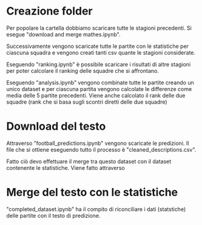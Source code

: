 # Creazione folder
Per popolare la cartella dobbiamo scaricare tutte le stagioni precedenti. Si esegue "download and merge mathes.ipynb".

Successivamente vengono scaricate tutte le partite con le statistiche per ciascuna squadra e vengono creati tanti csv quante le stagioni considerate. 

Eseguendo "ranking.ipynb" è possibile scaricare i risultati di altre stagioni per poter calcolare il ranking delle squadre che si affrontano. 

Eseguendo "analysis.ipynb" vengono combinate tutte le partite creando un unico dataset e per ciascuna partita vengono calcolate le differenze come media delle 5 partite precedenti. 
Viene anche calcolato il rank delle due squadre (rank che si basa sugli scontri diretti delle due squadre)

# Download del testo
Attraverso "football_predictions.ipynb" vengono scaricate le predizioni. 
Il file che si ottiene eseguendo tutto il processo è "cleaned_descriptions.csv".

Fatto ciò devo effettuare il merge tra questo dataset con il dataset contenente le statistiche. Viene fatto attraverso 

# Merge del testo con le statistiche
"completed_dataset.ipynb" ha il compito di riconciliare i dati (statstiche) delle partite con il testo di predizione.
